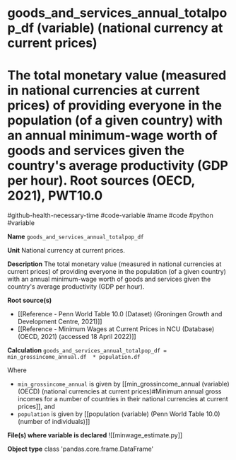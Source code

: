 # goods_and_services_annual_totalpop_df (variable) (national currency at current prices)
# The total monetary value (measured in national currencies at current prices) of providing everyone in the population (of a given country) with an annual minimum-wage worth of goods and services given the country's average productivity (GDP per hour). Root sources (OECD, 2021), PWT10.0
#github-health-necessary-time
#code-variable #name #code #python #variable

**Name**
`goods_and_services_annual_totalpop_df`

**Unit**
National currency at current prices.

**Description**
The total monetary value (measured in national currencies at current prices) of providing everyone in the population (of a given country) with an annual minimum-wage worth of goods and services given the country's average productivity (GDP per hour).

**Root source(s)**
- [[Reference - Penn World Table 10.0 (Dataset) (Groningen Growth and Development Centre, 2021)]]
- [[Reference - Minimum Wages at Current Prices in NCU (Database) (OECD, 2021) (accessed 18 April 2022)]]

**Calculation**
`goods_and_services_annual_totalpop_df = min_grossincome_annual.df  * population.df`

Where
- `min_grossincome_annual` is given by [[min_grossincome_annual (variable) (OECD) (national currencies at current prices)#Minimum annual gross incomes for a number of countries in their national currencies at current prices]], and
- `population` is given by [[population (variable) (Penn World Table 10.0) (number of individuals)]]

**File(s) where variable is declared**
![[minwage_estimate.py]]

**Object type**
class 'pandas.core.frame.DataFrame'

